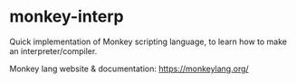 # monkey-interp
Quick implementation of Monkey scripting language, to learn how to make an interpreter/compiler.

Monkey lang website & documentation:
https://monkeylang.org/
